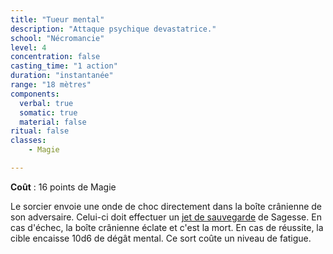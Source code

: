 ```yaml
---
title: "Tueur mental"
description: "Attaque psychique devastatrice."
school: "Nécromancie"
level: 4
concentration: false
casting_time: "1 action"
duration: "instantanée"
range: "18 mètres"
components:
  verbal: true
  somatic: true
  material: false
ritual: false
classes:
    - Magie

---
```

**Coût** : 16 points de Magie  

Le sorcier envoie une onde de choc directement dans la boîte crânienne de son adversaire. Celui-ci doit effectuer un [jet de sauvegarde](/utiliser-les-caracteristiques/#jets-de-sauvegarde) de Sagesse. En cas d'échec, la boîte crânienne éclate et c'est la mort. En cas de réussite, la cible encaisse 10d6 de dégât mental. Ce sort coûte un niveau de fatigue.
